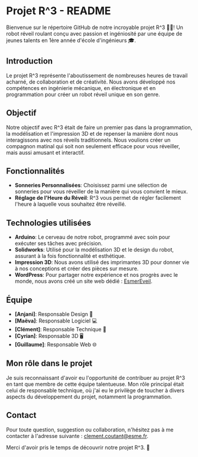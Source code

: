 # Projet R^3 - README

Bienvenue sur le répertoire GitHub de notre incroyable projet R^3 🤖🔔! Un robot réveil roulant conçu avec passion et ingéniosité par une équipe de jeunes talents en 1ère année d'école d'ingénieurs 🎓. 

## Introduction

Le projet R^3 représente l'aboutissement de nombreuses heures de travail acharné, de collaboration et de créativité. Nous avons développé nos compétences en ingénierie mécanique, en électronique et en programmation pour créer un robot réveil unique en son genre.

## Objectif

Notre objectif avec R^3 était de faire un premier pas dans la programmation, la modélisation et l'impression 3D et de repenser la manière dont nous interagissons avec nos réveils traditionnels. Nous voulions créer un compagnon matinal qui soit non seulement efficace pour vous réveiller, mais aussi amusant et interactif.

## Fonctionnalités

- **Sonneries Personnalisées**: Choisissez parmi une sélection de sonneries pour vous réveiller de la manière qui vous convient le mieux.
- **Réglage de l'Heure du Réveil**: R^3 vous permet de régler facilement l'heure à laquelle vous souhaitez être réveillé.

## Technologies utilisées

- **Arduino**: Le cerveau de notre robot, programmé avec soin pour exécuter ses tâches avec précision.
- **Solidworks**: Utilisé pour la modélisation 3D et le design du robot, assurant à la fois fonctionnalité et esthétique.
- **Impression 3D**: Nous avons utilisé des imprimantes 3D pour donner vie à nos conceptions et créer des pièces sur mesure.
- **WordPress**: Pour partager notre expérience et nos progrès avec le monde, nous avons créé un site web dédié : [EsmerEveil](https://esmereveil.wordpress.com).

## Équipe

- **[Anjani]**: Responsable Design 🎨
- **[Maëva]**: Responsable Logiciel 💻
- **[Clément]**: Responsable Technique 🔧
- **[Cyrian]**: Responsable 3D 🖥️
- **[Guillaume]**: Responsable Web 🌐

## Mon rôle dans le projet

Je suis reconnaissant d'avoir eu l'opportunité de contribuer au projet R^3 en tant que membre de cette équipe talentueuse. Mon rôle principal était celui de responsable technique, où j'ai eu le privilège de toucher à divers aspects du développement du projet, notamment la programmation.

## Contact

Pour toute question, suggestion ou collaboration, n'hésitez pas à me contacter à l'adresse suivante : [clement.coutant@esme.fr](mailto:clement.coutant@esme.fr).

Merci d'avoir pris le temps de découvrir notre projet R^3. 🎉
